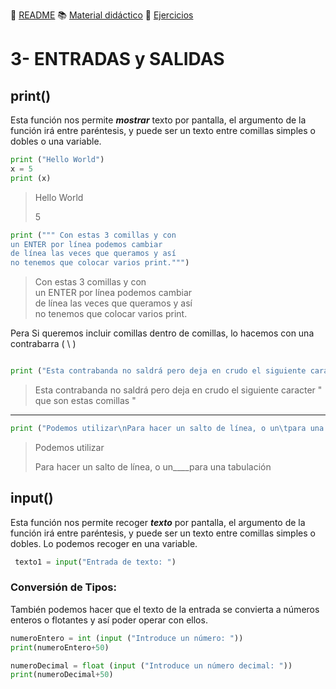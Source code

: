 
:page_with_curl: [README](../README.md) :books: [Material didáctico](/documentation/indicedocu.md) :pencil: [Ejercicios](/tests/indicetests.md)




# 3- ENTRADAS y SALIDAS

## print()

Esta función nos permite _**mostrar**_ texto por pantalla,
el argumento de la función irá entre paréntesis, y puede ser un texto entre comillas simples o dobles o una variable.

````python
print ("Hello World")
x = 5
print (x)

````
> Hello World
>
> 5
````python
print (""" Con estas 3 comillas y con
un ENTER por línea podemos cambiar 
de línea las veces que queramos y así 
no tenemos que colocar varios print.""")
````
> Con estas 3 comillas y con  
> un ENTER por línea podemos cambiar  
de línea las veces que queramos y así  
no tenemos que colocar varios print.

Pera Si queremos incluir comillas dentro de comillas, lo hacemos con una contrabarra ( \\ )
````python

print ("Esta contrabanda no saldrá pero deja en crudo el siguiente caracter \" que son estas comillas \"")
````
> Esta contrabanda no saldrá pero deja en crudo el siguiente caracter " que son estas comillas "    
---
````python
print ("Podemos utilizar\nPara hacer un salto de línea, o un\tpara una tabulación")
````
> Podemos utilizar
>
> Para hacer un salto de línea, o un____para una tabulación



## input()

Esta función nos permite recoger **_texto_** por pantalla,
el argumento de la función irá entre paréntesis, y puede ser un texto entre comillas simples o dobles.
Lo podemos recoger en una variable.


````python
 texto1 = input("Entrada de texto: ")
````
### Conversión de Tipos:
También podemos hacer que el texto de la entrada se convierta a números enteros o flotantes y así poder operar con ellos.
````python
numeroEntero = int (input ("Introduce un número: "))
print(numeroEntero+50)

numeroDecimal = float (input ("Introduce un número decimal: "))
print(numeroDecimal+50)
````
